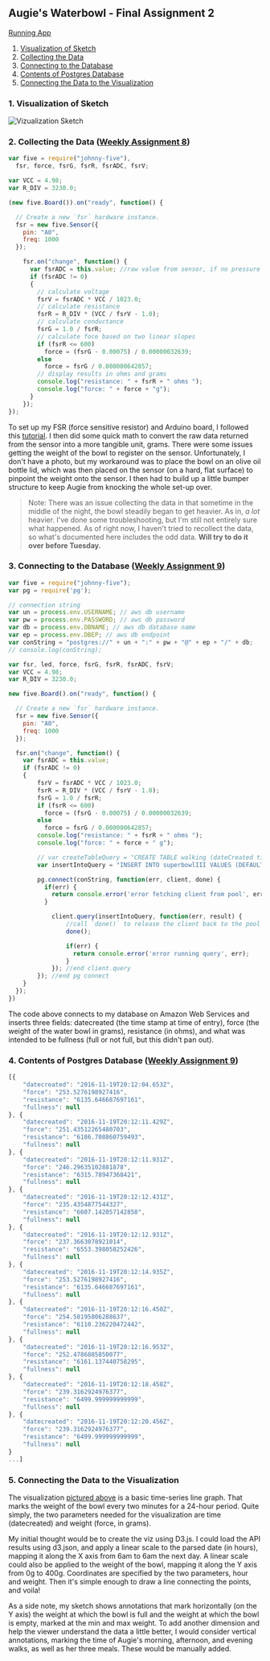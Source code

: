 ## Augie's Waterbowl - Final Assignment 2

[Running App](https://data-structures-w14-samvickars.c9users.io/)

1. [Visualization of Sketch](#one)
2. [Collecting the Data](#two)
3. [Connecting to the Database](#three)
4. [Contents of Postgres Database](#four)
5. [Connecting the Data to the Visualization](#five)


### <a id="one"></a>1. Visualization of Sketch
![Vizualization Sketch](waterBowl.png)

### <a id="two"></a>2. Collecting the Data ([Weekly Assignment 8](https://github.com/svickars/data-structures/blob/master/weeklyAssignments/week8/app.js))
```javascript
var five = require("johnny-five"),
  fsr, force, fsrG, fsrR, fsrADC, fsrV;

var VCC = 4.98;
var R_DIV = 3230.0;

(new five.Board()).on("ready", function() {

  // Create a new `fsr` hardware instance.
  fsr = new five.Sensor({
    pin: "A0",
    freq: 1000
  });

    fsr.on("change", function() {
      var fsrADC = this.value; //raw value from sensor, if no pressure resistance will be near infinite, so:
      if (fsrADC != 0)
      {
        // calculate voltage
        fsrV = fsrADC * VCC / 1023.0;
        // calculate resistance
        fsrR = R_DIV * (VCC / fsrV - 1.0);
        // calculate conductance
        fsrG = 1.0 / fsrR;
        // calculate foce based on two linear slopes
        if (fsrR <= 600)
          force = (fsrG - 0.00075) / 0.00000032639;
        else
          force = fsrG / 0.000000642857;
        // display results in ohms and grams
        console.log("resistance: " + fsrR + " ohms ");
        console.log("force: " + force + "g");
      }
    });
});
```

To set up my FSR (force sensitive resistor) and Arduino board, I followed this [tutorial](http://johnny-five.io/examples/sensor-fsr/). I then did some quick math to convert the raw data returned from the sensor into a more tangible unit, grams. There were some issues getting the weight of the bowl to register on the sensor. Unfortunately, I don't have a photo, but my workaround was to place the bowl on an olive oil bottle lid, which was then placed on the sensor (on a hard, flat surface) to pinpoint the weight onto the sensor. I then had to build up a little bumper structure to keep Augie from knocking the whole set-up over.
>Note: There was an issue collecting the data in that sometime in the middle of the night, the bowl steadily began to get heavier. As in, *a lot* heavier. I've done some troubleshooting, but I'm still not entirely sure what happened. As of right now, I haven't tried to recollect the data, so what's documented here includes the odd data. **Will try to do it over before Tuesday.**

### <a id="three"></a>3. Connecting to the Database ([Weekly Assignment 9](https://github.com/svickars/data-structures/blob/master/weeklyAssignments/week9/week9.js))

```javascript
var five = require("johnny-five");
var pg = require('pg');

// connection string
var un = process.env.USERNAME; // aws db username
var pw = process.env.PASSWORD; // aws db password
var db = process.env.DBNAME; // aws db database name
var ep = process.env.DBEP; // aws db endpoint
var conString = "postgres://" + un + ":" + pw + "@" + ep + "/" + db;
// console.log(conString);

var fsr, led, force, fsrG, fsrR, fsrADC, fsrV;
var VCC = 4.98;
var R_DIV = 3230.0;

new five.Board().on("ready", function() {

  // Create a new `fsr` hardware instance.
  fsr = new five.Sensor({
    pin: "A0",
    freq: 1000
  });

  fsr.on("change", function() {
    var fsrADC = this.value;
    if (fsrADC != 0)
    {
        fsrV = fsrADC * VCC / 1023.0;
        fsrR = R_DIV * (VCC / fsrV - 1.0);
        fsrG = 1.0 / fsrR;
        if (fsrR <= 600)
          force = (fsrG - 0.00075) / 0.00000032639;
        else
          force = fsrG / 0.000000642857;
        console.log("resistance: " + fsrR + " ohms ");
        console.log("force: " + force + " g");

        // var createTableQuery = "CREATE TABLE walking (dateCreated timestamp DEFAULT current_timestamp, force numeric, resistance numeric);"
        var insertIntoQuery = "INSERT INTO superbowlIII VALUES (DEFAULT, " + force + ", " + fsrR + ");"

        pg.connect(conString, function(err, client, done) {
          if(err) {
            return console.error('error fetching client from pool', err);
          }

            client.query(insertIntoQuery, function(err, result) {
                //call `done()` to release the client back to the pool
                done();

                if(err) {
                  return console.error('error running query', err);
                }
            }); //end client.query
        }); //end pg connect
    }
  });
})
```
The code above connects to my database on Amazon Web Services and inserts three fields: datecreated (the time stamp at time of entry), force (the weight of the water bowl in grams), resistance (in ohms), and what was intended to be fullness (full or not full, but this didn't pan out).

### <a id="four"></a>4. Contents of Postgres Database ([Weekly Assignment 9](https://github.com/svickars/data-structures/blob/master/weeklyAssignments/week9/query.js))

```javascript
[{
    "datecreated": "2016-11-19T20:12:04.653Z",
    "force": "253.5276198927416",
    "resistance": "6135.646687697161",
    "fullness": null
}, {
    "datecreated": "2016-11-19T20:12:11.429Z",
    "force": "251.43512265480703",
    "resistance": "6186.708860759493",
    "fullness": null
}, {
    "datecreated": "2016-11-19T20:12:11.931Z",
    "force": "246.29635102881878",
    "resistance": "6315.78947368421",
    "fullness": null
}, {
    "datecreated": "2016-11-19T20:12:12.431Z",
    "force": "235.4354877544327",
    "resistance": "6607.142857142858",
    "fullness": null
}, {
    "datecreated": "2016-11-19T20:12:12.931Z",
    "force": "237.3663078921014",
    "resistance": "6553.398058252426",
    "fullness": null
}, {
    "datecreated": "2016-11-19T20:12:14.935Z",
    "force": "253.5276198927416",
    "resistance": "6135.646687697161",
    "fullness": null
}, {
    "datecreated": "2016-11-19T20:12:16.450Z",
    "force": "254.58195806288637",
    "resistance": "6110.236220472442",
    "fullness": null
}, {
    "datecreated": "2016-11-19T20:12:16.953Z",
    "force": "252.4786885850077",
    "resistance": "6161.137440758295",
    "fullness": null
}, {
    "datecreated": "2016-11-19T20:12:18.458Z",
    "force": "239.3162924976377",
    "resistance": "6499.999999999999",
    "fullness": null
}, {
    "datecreated": "2016-11-19T20:12:20.456Z",
    "force": "239.3162924976377",
    "resistance": "6499.999999999999",
    "fullness": null
}
...]
```

### <a id="five"></a>5. Connecting the Data to the Visualization
The visualization [pictured above](#visualization-of-sketch) is a basic time-series line graph. That marks the weight of the bowl every two minutes for a 24-hour period. Quite simply, the two parameters needed for the visualization are time (datecreated) and weight (force, in grams).

My initial thought would be to create the viz using D3.js. I could load the API results using d3.json, and apply a linear scale to the parsed date (in hours), mapping it along the X axis from 6am to 6am the next day. A linear scale could also be applied to the weight of the bowl, mapping it along the Y axis from 0g to 400g. Coordinates are specified by the two parameters, hour and weight. Then it's simple enough to draw a line connecting the points, and voila!

As a side note, my sketch shows annotations that mark horizontally (on the Y axis) the weight at which the bowl is full and the weight at which the bowl is empty, marked at the min and max weight. To add another dimension and help the viewer understand the data a little better, I would consider vertical annotations, marking the time of Augie's morning, afternoon, and evening walks, as well as her three meals. These would be manually added.